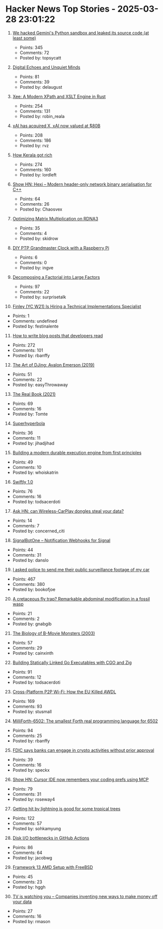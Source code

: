 # Hacker News Top Stories - 2025-03-28 23:01:22

1. [We hacked Gemini's Python sandbox and leaked its source code (at least some)](https://www.landh.tech/blog/20250327-we-hacked-gemini-source-code/)
   - Points: 345
   - Comments: 72
   - Posted by: topsycatt

2. [Digital Echoes and Unquiet Minds](https://www.chrbutler.com/digital-echoes-and-unquiet-minds)
   - Points: 81
   - Comments: 39
   - Posted by: delaugust

3. [Xee: A Modern XPath and XSLT Engine in Rust](https://blog.startifact.com/posts/xee/)
   - Points: 254
   - Comments: 131
   - Posted by: robin_reala

4. [xAI has acquired X, xAI now valued at $80B](https://twitter.com/elonmusk/status/1905731750275510312)
   - Points: 208
   - Comments: 186
   - Posted by: rvz

5. [How Kerala got rich](https://aeon.co/essays/how-did-kerala-go-from-poor-to-prosperous-among-indias-states)
   - Points: 274
   - Comments: 160
   - Posted by: lordleft

6. [Show HN: Hexi – Modern header-only network binary serialisation for C++](https://github.com/EmberEmu/Hexi)
   - Points: 64
   - Comments: 26
   - Posted by: Chaosvex

7. [Optimizing Matrix Multiplication on RDNA3](https://seb-v.github.io/optimization/update/2025/01/20/Fast-GPU-Matrix-multiplication.html)
   - Points: 35
   - Comments: 4
   - Posted by: skidrow

8. [DIY PTP Grandmaster Clock with a Raspberry Pi](https://www.jeffgeerling.com/blog/2025/diy-ptp-grandmaster-clock-raspberry-pi)
   - Points: 6
   - Comments: 0
   - Posted by: ingve

9. [Decomposing a Factorial into Large Factors](https://terrytao.wordpress.com/2025/03/26/decomposing-a-factorial-into-large-factors/)
   - Points: 97
   - Comments: 22
   - Posted by: surprisetalk

10. [Finley (YC W21) Is Hiring a Technical Implementations Specialist](https://ats.rippling.com/finley-technologies/jobs)
   - Points: 1
   - Comments: undefined
   - Posted by: festinalente

11. [How to write blog posts that developers read](https://refactoringenglish.com/chapters/write-blog-posts-developers-read/)
   - Points: 272
   - Comments: 101
   - Posted by: rbanffy

12. [The Art of DJing: Avalon Emerson (2019)](https://it.ra.co/features/3392)
   - Points: 51
   - Comments: 22
   - Posted by: easyThrowaway

13. [The Real Book (2021)](https://99percentinvisible.org/episode/the-real-book/)
   - Points: 69
   - Comments: 16
   - Posted by: Tomte

14. [Superhyperbola](https://www.johndcook.com/blog/2025/03/27/superhyperbola/)
   - Points: 36
   - Comments: 11
   - Posted by: jihadjihad

15. [Building a modern durable execution engine from first principles](https://restate.dev/blog/building-a-modern-durable-execution-engine-from-first-principles/)
   - Points: 49
   - Comments: 10
   - Posted by: whoiskatrin

16. [Swiftly 1.0](https://swift.org/blog/introducing-swiftly_10/)
   - Points: 76
   - Comments: 16
   - Posted by: todsacerdoti

17. [Ask HN: can Wireless-CarPlay dongles steal your data?](undefined)
   - Points: 14
   - Comments: 7
   - Posted by: concerned_citi

18. [SignalBotOne – Notification Webhooks for Signal](https://signalbot.one/)
   - Points: 44
   - Comments: 31
   - Posted by: danslo

19. [I asked police to send me their public surveillance footage of my car](https://cardinalnews.org/2025/03/28/i-drove-300-miles-in-rural-virginia-then-asked-police-to-send-me-their-public-surveillance-footage-of-my-car-heres-what-i-learned/)
   - Points: 467
   - Comments: 380
   - Posted by: bookofjoe

20. [A cretaceous fly trap? Remarkable abdominal modification in a fossil wasp](https://bmcbiol.biomedcentral.com/articles/10.1186/s12915-025-02190-2)
   - Points: 21
   - Comments: 2
   - Posted by: gnabgib

21. [The Biology of B-Movie Monsters (2003)](https://fathom.lib.uchicago.edu/2/21701757/)
   - Points: 57
   - Comments: 29
   - Posted by: cainxinth

22. [Building Statically Linked Go Executables with CGO and Zig](https://calabro.io/zig-cgo)
   - Points: 91
   - Comments: 12
   - Posted by: todsacerdoti

23. [Cross-Platform P2P Wi-Fi: How the EU Killed AWDL](https://www.ditto.com/blog/cross-platform-p2p-wi-fi-how-the-eu-killed-awdl)
   - Points: 169
   - Comments: 93
   - Posted by: stusmall

24. [MilliForth-6502: The smallest Forth real programming language for 6502](https://github.com/agsb/milliForth-6502)
   - Points: 94
   - Comments: 25
   - Posted by: rbanffy

25. [FDIC says banks can engage in crypto activities without prior approval](https://www.reuters.com/business/finance/fdic-says-banks-can-engage-crypto-activities-without-prior-approval-2025-03-28/)
   - Points: 39
   - Comments: 16
   - Posted by: speckx

26. [Show HN: Cursor IDE now remembers your coding prefs using MCP](undefined)
   - Points: 79
   - Comments: 31
   - Posted by: roseway4

27. [Getting hit by lightning is good for some tropical trees](https://www.caryinstitute.org/news-insights/press-release/getting-hit-lightning-good-some-tropical-trees)
   - Points: 122
   - Comments: 57
   - Posted by: sohkamyung

28. [Disk I/O bottlenecks in GitHub Actions](https://depot.dev/blog/uncovering-disk-io-bottlenecks-github-actions-ci)
   - Points: 86
   - Comments: 64
   - Posted by: jacobwg

29. [Framework 13 AMD Setup with FreeBSD](https://euroquis.nl/freebsd/2025/03/16/framework.html)
   - Points: 45
   - Comments: 23
   - Posted by: hggh

30. [TV is watching you – Companies inventing new ways to make money off your data](https://www.vox.com/technology/405879/roku-amazon-netflix-moana-disney)
   - Points: 27
   - Comments: 16
   - Posted by: rmason

